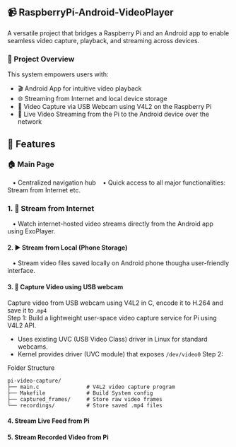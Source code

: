 ## 📹 RaspberryPi-Android-VideoPlayer
A versatile project that bridges a Raspberry Pi and an Android app to enable seamless video capture, playback, and streaming across devices.   

### 🚀 Project Overview
This system empowers users with:  
- 🎬 Android App for intuitive video playback  
- 🌐 Streaming from Internet and local device storage  
- 🎥 Video Capture via USB Webcam using V4L2 on the Raspberry Pi  
- 📡 Live Video Streaming from the Pi to the Android device over the network  

## 🔧 Features
### 🏠 Main Page
&nbsp;&nbsp;&nbsp;• Centralized navigation hub
&nbsp;&nbsp;&nbsp;• Quick access to all major functionalities: Stream from Internet etc.

### 1. 📡 Stream from Internet
&nbsp;&nbsp;&nbsp;• Watch internet-hosted video streams directly from the Android app using ExoPlayer.   

#### 2. ▶️ Stream from Local (Phone Storage)
&nbsp;&nbsp;&nbsp;• Stream video files saved locally on Android phone thougha user-friendly interface.  

#### 3. 🎥 Capture Video using USB webcam
Capture video from USB webcam using V4L2 in C, encode it to H.264 and save it to .`mp4`    
Step 1: Build a lightweight user-space video capture service for Pi using V4L2 API.   
  - Uses existing UVC (USB Video Class) driver in Linux for standard webcams.
  - Kernel provides driver (UVC module) that exposes `/dev/video0`
Step 2:

Folder Structure
```
pi-video-capture/
├── main.c               # V4L2 video capture program
├── Makefile             # Build System config
├── captured_frames/     # Store raw video frames
└── recordings/          # Store saved .mp4 files
```

#### 4. Stream Live Feed from Pi



#### 5. Stream Recorded Video from Pi



